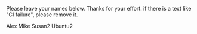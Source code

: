 Please leave your names below. Thanks for your effort.
if there is a text like "CI failure", please remove it.

Alex
Mike
Susan2
Ubuntu2 